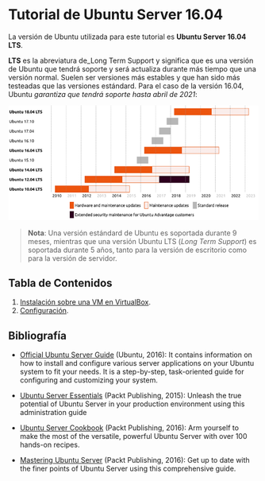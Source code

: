 # Tutorial de Ubuntu Server 16.04

La versión de Ubuntu utilizada para este tutorial es **Ubuntu Server 16.04 LTS**.

**LTS** es la abreviatura de_Long Term Support y significa que es una versión de Ubuntu que tendrá soporte y será actualiza durante más tiempo que una versión normal. Suelen ser versiones más estables y que han sido más testeadas que las versiones estándard. Para el caso de la versión 16.04, Ubuntu _garantiza que tendrá soporte hasta abril de 2021_:

![](/assets/img/00_readme/01.png)

> **Nota**: Una versión estándard de Ubuntu es soportada durante 9 meses, mientras que una versión Ubuntu LTS (_Long Term Support_) es soportada durante 5 años, tanto para la versión de escritorio como para la versión de servidor.

## Tabla de Contenidos

1. [Instalación sobre una VM en VirtualBox](/01_instalacion.md).
2. [Configuración](/02_Configuracion.md).

## Bibliografía

* [Official Ubuntu Server Guide](./assets/pdfs/serverguide.pdf) \(Ubuntu, 2016\): It contains information on how to install and configure various server applications on your Ubuntu system to fit your needs. It is a step-by-step, task-oriented guide for configuring and customizing your system.

* [Ubuntu Server Essentials](./assets/pdfs/ubuntuserveressentials.pdf) \(Packt Publishing, 2015\): Unleash the true potential of Ubuntu Server in your production environment using this administration guide

* [Ubuntu Server Cookbook](./assets/pdfs/ubuntuservercookbook.pdf) \(Packt Publishing, 2016\): Arm yourself to make the most of the versatile, powerful Ubuntu Server with over 100 hands-on recipes.

* [Mastering Ubuntu Server](./assets/pdfs/masteringubuntuserver.pdf) \(Packt Publishing, 2016\): Get up to date with the finer points of Ubuntu Server using this comprehensive guide.



